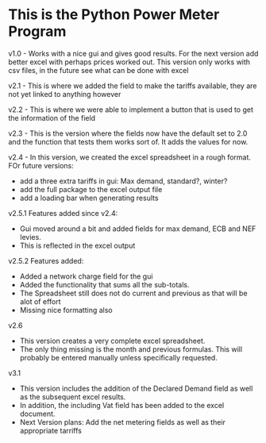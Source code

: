 # This is the Python Power Meter Program


v1.0 - Works with a nice gui and gives good results. For the next version add better excel with perhaps prices worked out. This version only works with csv files, in the future see what can be done with excel

v2.1 - This is where we added the field to make the tariffs available, they are not yet linked to anything however

v2.2 - This is where we were able to implement a button that is used to get the information of the field

v2.3 - This is the version where the fields now have the default set to 2.0 and the function that tests them works sort of. It adds the values for now. 

v2.4 - In this version, we created the excel spreadsheet in a rough format. FOr future versions:
- add a three extra tariffs in gui: Max demand, standard?, winter?
- add the full package to the excel output file
- add a loading bar when generating results

v2.5.1 Features added since v2.4:
- Gui moved around a bit and added fields for max demand, ECB and NEF levies.
- This is reflected in the excel output 

v2.5.2 Features added:
- Added a network charge field for the gui
- Added the functionality that sums all the sub-totals. 
- The Spreadsheet still does not do current and previous as that will be alot of effort
- Missing nice formatting also 

v2.6
- This version creates a very complete excel spreadsheet.
- The only thing missing is the month and previous formulas. This will probably be entered manually unless specifically requested.

v3.1
- This version includes the addition of the Declared Demand field as well as the subsequent excel results.
- In addition, the including Vat field has been added to the excel document.
- Next Version plans: Add the net metering fields as well as their appropriate tarriffs
